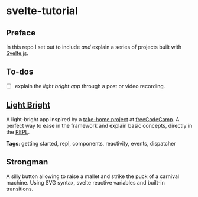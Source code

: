 # svelte-tutorial

## Preface

In this repo I set out to include _and_ explain a series of projects built with [Svelte.js](https://svelte.dev).

## To-dos

-   [ ] explain the _light bright app_ through a post or video recording.

## [Light Bright](https://svelte.dev/repl/cef9541e26814afa8abdc2d84feecb42?version=3.12.1)

A light-bright app inspired by a [take-home project](https://learn.freecodecamp.org/coding-interview-prep/take-home-projects/build-a-light-bright-app/) at [freeCodeCamp](freecodecamp.org). A perfect way to ease in the framework and explain basic concepts, directly in the [REPL](https://svelte.dev/repl).

**Tags**: getting started, repl, components, reactivity, events, dispatcher

## Strongman

A silly button allowing to raise a mallet and strike the puck of a carnival machine. Using SVG syntax, svelte reactive variables and built-in transitions.
